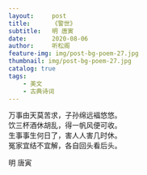 ```yaml
---
layout:     post
title:      《警世》
subtitle:   明 唐寅
date:       2020-08-06
author:     听松阁
feature-img: img/post-bg-poem-27.jpg
thumbnail: img/post-bg-poem-27.jpg
catalog: true
tags:
    - 美文
    - 古典诗词
---
```


万事由天莫苦求，子孙绵远褔悠悠。<br>
饮三杯酒休胡乱，得一帆风便可收。<br>
生事事生何日了，害人人害几时休。<br>
冤家宜结不宜解，各自回头看后头。<br>

明 唐寅